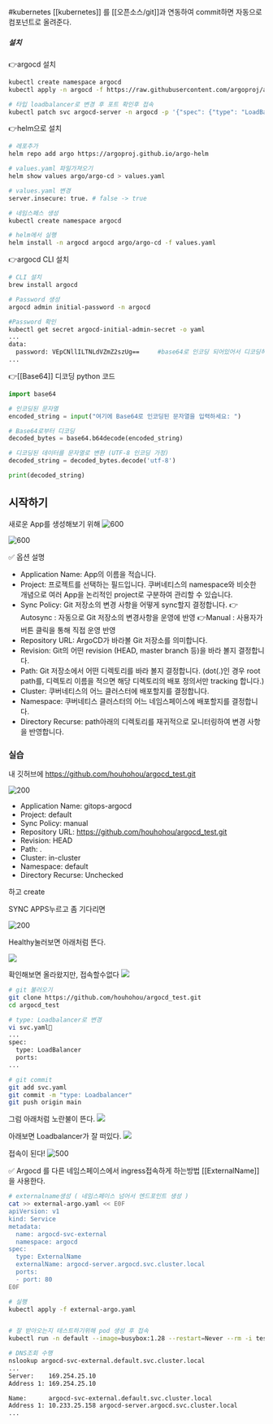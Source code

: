 #kubernetes 
[[kubernetes]] 를 [[오픈소스/git]]과 연동하여 commit하면 자동으로 컴포넌트로 올려준다. 



##### 설치
👉argocd 설치
```bash
kubectl create namespace argocd 
kubectl apply -n argocd -f https://raw.githubusercontent.com/argoproj/argo-cd/stable/manifests/install.yaml --dry-run=client -o yaml >> argocd.yaml

# 타입 loadbalancer로 변경 후 포트 확인후 접속
kubectl patch svc argocd-server -n argocd -p '{"spec": {"type": "LoadBalancer"}}'
```

👉helm으로 설치
```bash
# 레포추가
helm repo add argo https://argoproj.github.io/argo-helm

# values.yaml 파일가져오기
helm show values argo/argo-cd > values.yaml

# values.yaml 변경
server.insecure: true. # false -> true

# 네임스페스 생성
kubectl create namespace argocd

# helm에서 실행
helm install -n argocd argocd argo/argo-cd -f values.yaml

```

👉argocd CLI 설치
```bash
# CLI 설치
brew install argocd

# Password 생성
argocd admin initial-password -n argocd

#Password 확인
kubectl get secret argocd-initial-admin-secret -o yaml
...
data:
  password: VEpCNllILTNLdVZmZ2szUg==     #base64로 인코딩 되어있어서 디코딩하면됨
...
```

👉[[Base64]] 디코딩 python 코드
```python
import base64

# 인코딩된 문자열
encoded_string = input("여기에 Base64로 인코딩된 문자열을 입력하세요: ")

# Base64로부터 디코딩
decoded_bytes = base64.b64decode(encoded_string)

# 디코딩된 데이터를 문자열로 변환 (UTF-8 인코딩 가정)
decoded_string = decoded_bytes.decode('utf-8')

print(decoded_string)
```


## 시작하기

새로운 App를 생성해보기 위해 
![600](https://i.imgur.com/1MFRep1.png)



![600](https://i.imgur.com/KRpmUTw.png)

✅ 옵션 설명
- Application Name: App의 이름을 적습니다.
- Project: 프로젝트를 선택하는 필드입니다. 쿠버네티스의 namespace와 비슷한 개념으로 여러 App을 논리적인 project로 구분하여 관리할 수 있습니다.
- Sync Policy: Git 저장소의 변경 사항을 어떻게 sync할지 결정합니다. 
	👉Autosync :  자동으로 Git 저장소의 변경사항을 운영에 반영
	👉Manual : 사용자가 버튼 클릭을 통해 직접 운영 반영
- Repository URL: ArgoCD가 바라볼 Git 저장소를 의미합니다.
- Revision: Git의 어떤 revision (HEAD, master branch 등)을 바라 볼지 결정합니다.
- Path: Git 저장소에서 어떤 디렉토리를 바라 볼지 결정합니다. (dot(.)인 경우 root path를, 디렉토리 이름을 적으면 해당 디렉토리의 배포 정의서만 tracking 합니다.)
- Cluster: 쿠버네티스의 어느 클러스터에 배포할지를 결정합니다.
- Namespace: 쿠버네티스 클러스터의 어느 네임스페이스에 배포할지를 결정합니다.
- Directory Recurse: path아래의 디렉토리를 재귀적으로 모니터링하여 변경 사항을 반영합니다.


### 실습
내 깃허브에 
https://github.com/houhohou/argocd_test.git

![200](https://i.imgur.com/KtIoJgH.png)



- Application Name: gitops-argocd
- Project: default
- Sync Policy: manual
- Repository URL: https://github.com/houhohou/argocd_test.git
- Revision: HEAD
- Path: .
- Cluster: in-cluster
- Namespace: default
- Directory Recurse: Unchecked

하고 create

SYNC APPS누르고 좀 기다리면

![200](https://i.imgur.com/W3yjnHx.png)


Healthy눌러보면 아래처럼 뜬다. 

![](https://i.imgur.com/aUKCDs5.png)

확인해보면 올라왔지만, 접속할수없다
![](https://i.imgur.com/J9MDAGh.png)


```bash
# git 불러오기
git clone https://github.com/houhohou/argocd_test.git
cd argocd_test

# type: Loadbalancer로 변경
vi svc.yaml
...
spec:
  type: LoadBalancer
  ports:
...

# git commit
git add svc.yaml
git commit -m "type: Loadbalancer"
git push origin main
```


그럼 아래처럼 노란불이 뜬다.
![](https://i.imgur.com/25FPnSD.png)


아래보면 Loadbalancer가 잘 떠있다. 
![](https://i.imgur.com/CdUaxGc.png)


접속이 된다!
![500](https://i.imgur.com/jaFqGpj.png)




✅ Argocd 를 다른 네임스페이스에서 ingress접속하게 하는방법
[[ExternalName]]을 사용한다. 
```bash
# externalname생성 ( 네임스페이스 넘어서 엔드포인트 생성 )
cat >> external-argo.yaml << E0F
apiVersion: v1
kind: Service
metadata:
  name: argocd-svc-external
  namespace: argocd
spec:
  type: ExternalName
  externalName: argocd-server.argocd.svc.cluster.local
  ports:
  - port: 80
E0F

# 실행
kubectl apply -f external-argo.yaml


# 잘 받아오는지 테스트하기위해 pod 생성 후 접속
kubectl run -n default --image=busybox:1.28 --restart=Never --rm -i testpod --command -- sh

# DNS조회 수행
nslookup argocd-svc-external.default.svc.cluster.local
...
Server:    169.254.25.10
Address 1: 169.254.25.10

Name:      argocd-svc-external.default.svc.cluster.local
Address 1: 10.233.25.158 argocd-server.argocd.svc.cluster.local
...


```
